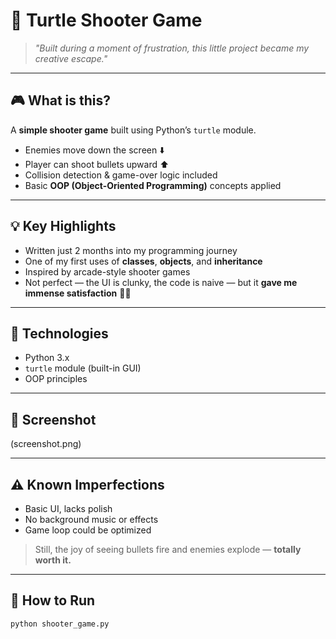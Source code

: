 # 🐢 Turtle Shooter Game

> _"Built during a moment of frustration, this little project became my creative escape."_  

---

## 🎮 What is this?

A **simple shooter game** built using Python’s `turtle` module.

- Enemies move down the screen ⬇️
- Player can shoot bullets upward ⬆️
- Collision detection & game-over logic included
- Basic **OOP (Object-Oriented Programming)** concepts applied

---

## 💡 Key Highlights

- Written just 2 months into my programming journey
- One of my first uses of **classes**, **objects**, and **inheritance**
- Inspired by arcade-style shooter games
- Not perfect — the UI is clunky, the code is naive — but it **gave me immense satisfaction** 🧠✨

---

## 🔧 Technologies

- Python 3.x
- `turtle` module (built-in GUI)
- OOP principles

---

## 📸 Screenshot

(screenshot.png)

---

## ⚠️ Known Imperfections

- Basic UI, lacks polish
- No background music or effects
- Game loop could be optimized

> Still, the joy of seeing bullets fire and enemies explode — **totally worth it.**

---

## 🚀 How to Run

```bash
python shooter_game.py
